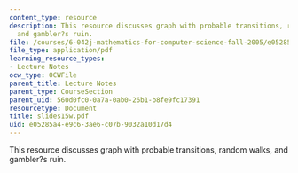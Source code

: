 ```yaml
---
content_type: resource
description: This resource discusses graph with probable transitions, random walks,
  and gambler?s ruin.
file: /courses/6-042j-mathematics-for-computer-science-fall-2005/e05285a4e9c63ae6c07b9032a10d17d4_slides15w.pdf
file_type: application/pdf
learning_resource_types:
- Lecture Notes
ocw_type: OCWFile
parent_title: Lecture Notes
parent_type: CourseSection
parent_uid: 560d0fc0-0a7a-0ab0-26b1-b8fe9fc17391
resourcetype: Document
title: slides15w.pdf
uid: e05285a4-e9c6-3ae6-c07b-9032a10d17d4
---
```

This resource discusses graph with probable transitions, random walks, and gambler?s ruin.

